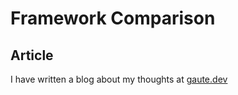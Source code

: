 # Framework Comparison

## Article
I have written a blog about my thoughts at [gaute.dev](https://gaute.dev/dev-blog/why-i-prefer-vue-over-react)